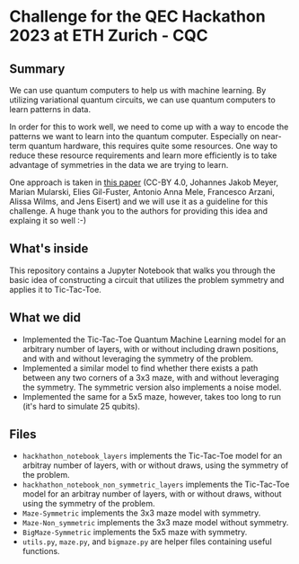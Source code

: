 # Challenge for the QEC Hackathon 2023 at ETH Zurich - CQC

## Summary
We can use quantum computers to help us with machine learning. By utilizing variational quantum circuits, we can use quantum computers to learn patterns in data.

In order for this to work well, we need to come up with a way to encode the patterns we want to learn into the quantum computer. Especially on near-term quantum hardware, this requires quite some resources. One way to reduce these resource requirements and learn more efficiently is to take advantage of symmetries in the data we are trying to learn.

One approach is taken in [this paper](https://journals.aps.org/prxquantum/abstract/10.1103/PRXQuantum.4.010328) (CC-BY 4.0, Johannes Jakob Meyer, Marian Mularski, Elies Gil-Fuster, Antonio Anna Mele, Francesco Arzani, Alissa Wilms, and Jens Eisert) and we will use it as a guideline for this challenge. A huge thank you to the authors for providing this idea and explaing it so well :-)

## What's inside
This repository contains a Jupyter Notebook that walks you through the basic idea of constructing a circuit that utilizes the problem symmetry and applies it to Tic-Tac-Toe.

## What we did
- Implemented the Tic-Tac-Toe Quantum Machine Learning model for an arbitrary number of layers, with or without including drawn positions, and with and without leveraging the symmetry of the problem.
- Implemented a similar model to find whether there exists a path between any two corners of a 3x3 maze, with and without leveraging the symmetry. The symmetric version also implements a noise model.
- Implemented the same for a 5x5 maze, however, takes too long to run (it's hard to simulate 25 qubits).

## Files
- <code>hackhathon_notebook_layers</code> implements the Tic-Tac-Toe model for an arbitray number of layers, with or without draws, using the symmetry of the problem.
- <code>hackhathon_notebook_non_symmetric_layers</code> implements the Tic-Tac-Toe model for an arbitray number of layers, with or without draws, without using the symmetry of the problem.
- <code>Maze-Symmetric</code> implements the 3x3 maze model with symmetry.
- <code>Maze-Non_symmetric</code> implements the 3x3 maze model without symmetry.
- <code>BigMaze-Symmetric</code> implements the 5x5 maze with symmetry.
- <code>utils.py</code>, <code>maze.py</code>, and <code>bigmaze.py</code> are helper files containing useful functions.
